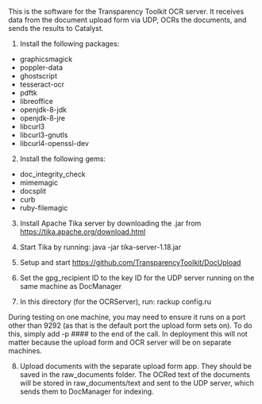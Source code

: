 This is the software for the Transparency Toolkit OCR server. It receives data
from the document upload form via UDP, OCRs the documents, and sends the
results to Catalyst.

1. Install the following packages:
* graphicsmagick
* poppler-data
* ghostscript
* tesseract-ocr
* pdftk
* libreoffice
* openjdk-8-jdk
* openjdk-8-jre
* libcurl3
* libcurl3-gnutls
* libcurl4-openssl-dev

2. Install the following gems:
* doc_integrity_check
* mimemagic
* docsplit
* curb
* ruby-filemagic

3. Install Apache Tika server by downloading the .jar from
https://tika.apache.org/download.html

4. Start Tika by running: java -jar tika-server-1.18.jar

5. Setup and start https://github.com/TransparencyToolkit/DocUpload

6. Set the gpg_recipient ID to the key ID for the UDP server running on the
same machine as DocManager

7. In this directory (for the OCRServer), run: rackup config.ru

During testing on one machine, you may need to ensure it runs on a port other
than 9292 (as that is the default port the upload form sets on). To do this,
simply add -p #### to the end of the call. In deployment this will not matter
because the upload form and OCR server will be on separate machines.

8. Upload documents with the separate upload form app. They should be saved in
the raw_documents folder. The OCRed text of the documents will be stored in
raw_documents/text and sent to the UDP server, which sends them to DocManager
for indexing.

